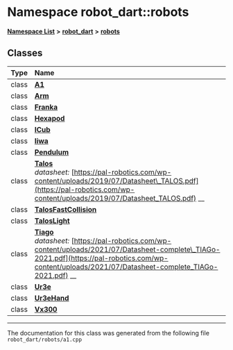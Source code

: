 

# Namespace robot\_dart::robots



[**Namespace List**](namespaces.md) **>** [**robot\_dart**](namespacerobot__dart.md) **>** [**robots**](namespacerobot__dart_1_1robots.md)




















## Classes

| Type | Name |
| ---: | :--- |
| class | [**A1**](classrobot__dart_1_1robots_1_1A1.md) <br> |
| class | [**Arm**](classrobot__dart_1_1robots_1_1Arm.md) <br> |
| class | [**Franka**](classrobot__dart_1_1robots_1_1Franka.md) <br> |
| class | [**Hexapod**](classrobot__dart_1_1robots_1_1Hexapod.md) <br> |
| class | [**ICub**](classrobot__dart_1_1robots_1_1ICub.md) <br> |
| class | [**Iiwa**](classrobot__dart_1_1robots_1_1Iiwa.md) <br> |
| class | [**Pendulum**](classrobot__dart_1_1robots_1_1Pendulum.md) <br> |
| class | [**Talos**](classrobot__dart_1_1robots_1_1Talos.md) <br>_datasheet:_ [https://pal-robotics.com/wp-content/uploads/2019/07/Datasheet\_TALOS.pdf](https://pal-robotics.com/wp-content/uploads/2019/07/Datasheet_TALOS.pdf) __ |
| class | [**TalosFastCollision**](classrobot__dart_1_1robots_1_1TalosFastCollision.md) <br> |
| class | [**TalosLight**](classrobot__dart_1_1robots_1_1TalosLight.md) <br> |
| class | [**Tiago**](classrobot__dart_1_1robots_1_1Tiago.md) <br>_datasheet:_ [https://pal-robotics.com/wp-content/uploads/2021/07/Datasheet-complete\_TIAGo-2021.pdf](https://pal-robotics.com/wp-content/uploads/2021/07/Datasheet-complete_TIAGo-2021.pdf) __ |
| class | [**Ur3e**](classrobot__dart_1_1robots_1_1Ur3e.md) <br> |
| class | [**Ur3eHand**](classrobot__dart_1_1robots_1_1Ur3eHand.md) <br> |
| class | [**Vx300**](classrobot__dart_1_1robots_1_1Vx300.md) <br> |



















































------------------------------
The documentation for this class was generated from the following file `robot_dart/robots/a1.cpp`

